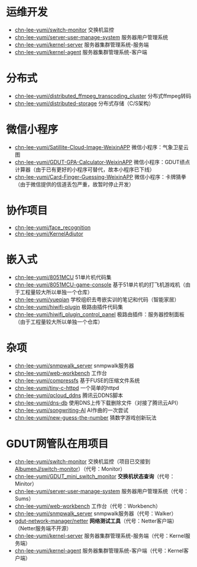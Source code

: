 # 运维开发

- [chn-lee-yumi/switch-monitor](https://github.com/chn-lee-yumi/switch-monitor) 交换机监控
- [chn-lee-yumi/server-user-manage-system](https://github.com/chn-lee-yumi/server-user-manage-system) 服务器用户管理系统
- [chn-lee-yumi/kernel-server](https://github.com/chn-lee-yumi/kernel-server) 服务器集群管理系统-服务端
- [chn-lee-yumi/kernel-agent](https://github.com/chn-lee-yumi/kernel-agent) 服务器集群管理系统-客户端

# 分布式

- [chn-lee-yumi/distributed_ffmpeg_transcoding_cluster](https://github.com/chn-lee-yumi/distributed_ffmpeg_transcoding_cluster) 分布式ffmpeg转码
- [chn-lee-yumi/distributed-storage](https://github.com/chn-lee-yumi/distributed-storage) 分布式存储（C/S架构）

# 微信小程序

- [chn-lee-yumi/Satillite-Cloud-Image-WeixinAPP](https://github.com/chn-lee-yumi/Satillite-Cloud-Image-WeixinAPP) 微信小程序：气象卫星云图
- [chn-lee-yumi/GDUT-GPA-Calculator-WeixinAPP](https://github.com/chn-lee-yumi/GDUT-GPA-Calculator-WeixinAPP) 微信小程序：GDUT绩点计算器（由于已有更好的小程序可替代，故本小程序已下线）
- [chn-lee-yumi/Card-Finger-Guessing-WeixinAPP](https://github.com/chn-lee-yumi/Card-Finger-Guessing-WeixinAPP) 微信小程序：卡牌猜拳（由于微信提供的信道丢包严重，故暂时停止开发）

# 协作项目

- [chn-lee-yumi/face_recognition](https://github.com/chn-lee-yumi/face_recognition)
- [chn-lee-yumi/KernelAdiutor](https://github.com/chn-lee-yumi/KernelAdiutor)

# 嵌入式

- [chn-lee-yumi/8051MCU](https://github.com/chn-lee-yumi/8051MCU) 51单片机代码集
- [chn-lee-yumi/8051MCU-game-console](https://github.com/chn-lee-yumi/8051MCU-game-console) 基于51单片机的打飞机游戏机（由于工程量较大所以单独一个仓库）
- [chn-lee-yumi/yueqian](https://github.com/chn-lee-yumi/yueqian) 学校组织去粤嵌实训的笔记和代码（智能家居）
- [chn-lee-yumi/hiwifi-plugin](https://github.com/chn-lee-yumi/hiwifi-plugin) 极路由插件代码集
- [chn-lee-yumi/hiwifi_plugin_control_panel](https://github.com/chn-lee-yumi/hiwifi_plugin_control_panel) 极路由插件：服务器控制面板（由于工程量较大所以单独一个仓库）

# 杂项

- [chn-lee-yumi/snmpwalk_server](https://github.com/chn-lee-yumi/snmpwalk_server) snmpwalk服务器
- [chn-lee-yumi/web-workbench](https://github.com/chn-lee-yumi/web-workbench) 工作台
- [chn-lee-yumi/compressfs](https://github.com/chn-lee-yumi/compressfs) 基于FUSE的压缩文件系统
- [chn-lee-yumi/tiny-c-httpd](https://github.com/chn-lee-yumi/tiny-c-httpd) 一个简单的httpd
- [chn-lee-yumi/qcloud_ddns](https://github.com/chn-lee-yumi/qcloud_ddns) 腾讯云DDNS脚本
- [chn-lee-yumi/dns-db](https://github.com/chn-lee-yumi/dns-db) 使用DNS上传下载删除文件（对接了腾讯云API）
- [chn-lee-yumi/songwriting-AI](https://github.com/chn-lee-yumi/songwriting-AI) AI作曲的一次尝试
- [chn-lee-yumi/new-guess-the-number](https://github.com/chn-lee-yumi/new-guess-the-number) 猜数字游戏创新玩法

# GDUT网管队在用项目

- [chn-lee-yumi/switch-monitor](https://github.com/chn-lee-yumi/switch-monitor) 交换机监控（项目已交接到[AlbumenJ/switch-monitor](https://github.com/AlbumenJ/switch-monitor)）（代号：Monitor）
- [chn-lee-yumi/GDUT_mini_switch_monitor](https://github.com/chn-lee-yumi/GDUT_mini_switch_monitor) **交换机状态查询**（代号：Minitor）
- [chn-lee-yumi/server-user-manage-system](https://github.com/chn-lee-yumi/server-user-manage-system) 服务器用户管理系统（代号：Sums）
- [chn-lee-yumi/web-workbench](https://github.com/chn-lee-yumi/web-workbench) 工作台（代号：Workbench）
- [chn-lee-yumi/snmpwalk_server](https://github.com/chn-lee-yumi/snmpwalk_server) snmpwalk服务器（代号：Walker）
- [gdut-network-manager/netter](https://github.com/gdut-network-manager/netter) **网络测试工具**（代号：Netter客户端）（Netter服务端不开源）
- [chn-lee-yumi/kernel-server](https://github.com/chn-lee-yumi/kernel-server) 服务器集群管理系统-服务端（代号：Kernel服务端）
- [chn-lee-yumi/kernel-agent](https://github.com/chn-lee-yumi/kernel-agent) 服务器集群管理系统-客户端（代号：Kernel客户端）
